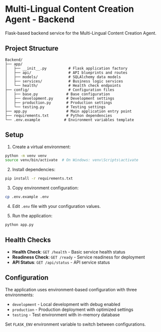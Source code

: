 # Multi-Lingual Content Creation Agent - Backend

Flask-based backend service for the Multi-Lingual Content Creation Agent.

## Project Structure

```
Backend/
├── app/
│   ├── __init__.py          # Flask application factory
│   ├── api/                 # API blueprints and routes
│   ├── models/              # SQLAlchemy data models
│   ├── services/            # Business logic services
│   └── health/              # Health check endpoints
├── config/                  # Configuration files
│   ├── base.py             # Base configuration
│   ├── development.py      # Development settings
│   ├── production.py       # Production settings
│   └── testing.py          # Testing settings
├── app.py                  # Main application entry point
├── requirements.txt        # Python dependencies
└── .env.example           # Environment variables template
```

## Setup

1. Create a virtual environment:
```bash
python -m venv venv
source venv/bin/activate  # On Windows: venv\Scripts\activate
```

2. Install dependencies:
```bash
pip install -r requirements.txt
```

3. Copy environment configuration:
```bash
cp .env.example .env
```

4. Edit `.env` file with your configuration values.

5. Run the application:
```bash
python app.py
```

## Health Checks

- **Health Check**: `GET /health` - Basic service health status
- **Readiness Check**: `GET /ready` - Service readiness for deployment
- **API Status**: `GET /api/status` - API service status

## Configuration

The application uses environment-based configuration with three environments:
- `development` - Local development with debug enabled
- `production` - Production deployment with optimized settings
- `testing` - Test environment with in-memory database

Set `FLASK_ENV` environment variable to switch between configurations.